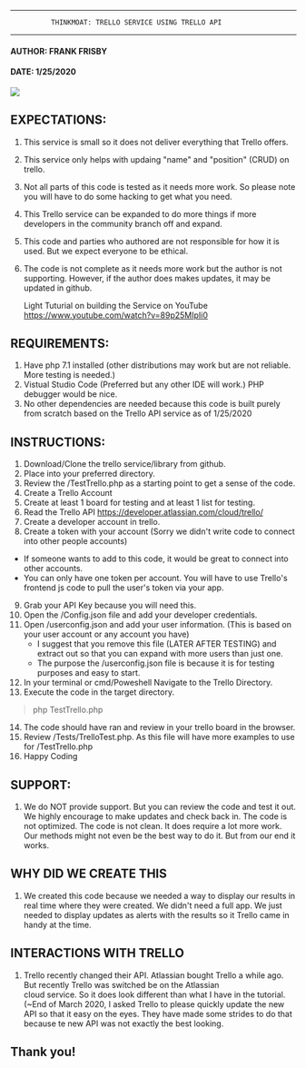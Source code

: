 ************************************************************************
              THINKMOAT: TRELLO SERVICE USING TRELLO API
************************************************************************

#### AUTHOR: FRANK FRISBY
#### DATE: 1/25/2020

![](https://upload.wikimedia.org/wikipedia/en/8/8c/Trello_logo.svg)

## EXPECTATIONS:
1. This service is small so it does not deliver everything that Trello offers.
2. This service only helps with updaing "name" and "position" (CRUD) on trello.
3. Not all parts of this code is tested as it needs more work. 
    So please note you will have to do some hacking to get what you need.
4. This Trello service can be expanded to do more things if more developers in the community branch off and expand.
5. This code and parties who authored are not responsible for how it is used. But we expect everyone to be ethical.
6. The code is not complete as it needs more work but the author is not supporting. However, if the author does
    makes updates, it may be updated in github.

   Light Tuturial on building the Service on YouTube https://www.youtube.com/watch?v=89p25MIpIi0

## REQUIREMENTS:
1. Have php 7.1 installed (other distributions may work but are not reliable. More testing is needed.)
2. Vistual Studio Code (Preferred but any other IDE will work.) PHP debugger would be nice.
3. No other dependencies are needed because this code is built purely from scratch based on the Trello API service as of 1/25/2020

## INSTRUCTIONS:
1. Download/Clone the trello service/library from github.
2. Place into your preferred directory.
3. Review the /TestTrello.php as a starting point to get a sense of the code.
4. Create a Trello Account
5. Create at least 1 board for testing and at least 1 list for testing.
6. Read the Trello API https://developer.atlassian.com/cloud/trello/
7. Create a developer account in trello.
8. Create a token with your account (Sorry we didn't write code to connect into other people accounts)
  - If someone wants to add to this code, it would be great to connect into other accounts.
  - You can only have one token per account. You will have to use Trello's frontend js code
    to pull the user's token via your app.
9. Grab your API Key because you will need this.
10. Open the /Config.json file and add your developer credentials.
11. Open /userconfig.json and add your user information. (This is based on your user account or any account you have)
    - I suggest that you remove this file (LATER AFTER TESTING) 
      and extract out so that you can expand with more users than just one.
    - The purpose the /userconfig.json file is because it is for testing purposes and easy to start.
12. In your terminal or cmd/Poweshell Navigate to the Trello Directory.
13. Execute the code in the target directory. 
> php TestTrello.php
14. The code should have ran and review in your trello board in the browser.
15. Review /Tests/TrelloTest.php. As this file will have more examples to use for /TestTrello.php
16. Happy Coding

## SUPPORT:
1. We do NOT provide support. But you can review the code and test it out. We highly encourage to make updates and check 
   back in. The code is not optimized. The code is not clean. It does require a lot more work. Our methods might
   not even be the best way to do it. But from our end it works.


## WHY DID WE CREATE THIS
1. We created this code because we needed a way to display our results in real time where they were created. We didn't need
   a full app. We just needed to display updates as alerts with the results so it Trello came in handy at the time.

## INTERACTIONS WITH TRELLO
1. Trello recently changed their API. Atlassian bought Trello a while ago. But recently Trello was switched be on the Atlassian    
   cloud service. So it does look different than what I have in the tutorial. 
   (~End of March 2020, I asked Trello to please quickly update the new API so that it easy on the eyes. 
   They have made some strides to do that because te new API was not exactly the best looking.


## Thank you!
